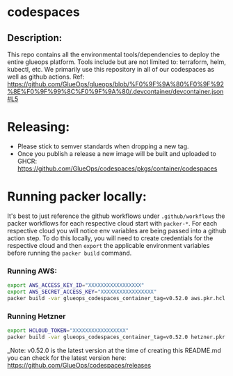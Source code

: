 # codespaces

## Description: 

This repo contains all the environmental tools/dependencies to deploy the entire glueops platform. Tools include but are not limited to: terraform, helm, kubectl, etc. We primarily use this repository in all of our codespaces as well as github actions. Ref: https://github.com/GlueOps/glueops/blob/%F0%9F%9A%80%F0%9F%92%8E%F0%9F%99%8C%F0%9F%9A%80/.devcontainer/devcontainer.json#L5


# Releasing:
- Please stick to semver standards when dropping a new tag.
- Once you publish a release a new image will be built and uploaded to GHCR: https://github.com/GlueOps/codespaces/pkgs/container/codespaces



# Running packer locally:

It's best to just reference the github workflows under `.github/workflows` the packer workflows for each respective cloud start with `packer-*`. For each respective cloud you will notice env variables are being passed into a github action step. To do this locally, you will need to create credentials for the respective cloud and then `export` the applicable environment variables before running the `packer build` command.


### Running AWS:


```bash
export AWS_ACCESS_KEY_ID="XXXXXXXXXXXXXXXXX"
export AWS_SECRET_ACCESS_KEY="XXXXXXXXXXXXXXXXX"
packer build -var glueops_codespaces_container_tag=v0.52.0 aws.pkr.hcl
```

### Running Hetzner

```bash
export HCLOUD_TOKEN="XXXXXXXXXXXXXXXXX"
packer build -var glueops_codespaces_container_tag=v0.52.0 hetzner.pkr.hcl
```


_Note: v0.52.0 is the latest version at the time of creating this README.md you can check for the latest version here: https://github.com/GlueOps/codespaces/releases